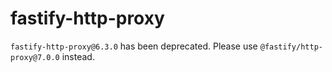 # fastify-http-proxy

`fastify-http-proxy@6.3.0` has been deprecated. Please use
`@fastify/http-proxy@7.0.0` instead.
